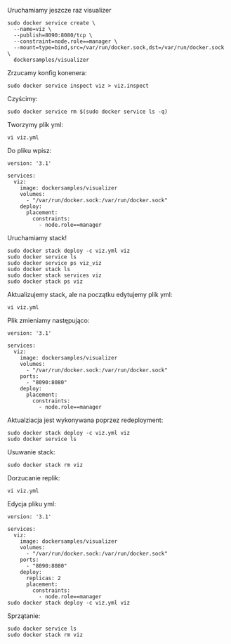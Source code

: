 Uruchamiamy jeszcze raz visualizer
```
sudo docker service create \
  --name=viz \
  --publish=8090:8080/tcp \
  --constraint=node.role==manager \
  --mount=type=bind,src=/var/run/docker.sock,dst=/var/run/docker.sock \
  dockersamples/visualizer
```
Zrzucamy konfig konenera:
```
sudo docker service inspect viz > viz.inspect
```
Czyścimy:
```
sudo docker service rm $(sudo docker service ls -q)
```
Tworzymy plik yml:
```
vi viz.yml
```
Do pliku wpisz:
```
version: '3.1'

services:
  viz:
    image: dockersamples/visualizer
    volumes:
      - "/var/run/docker.sock:/var/run/docker.sock"
    deploy:
      placement:
        constraints:
          - node.role==manager 
```
Uruchamiamy stack!
```
sudo docker stack deploy -c viz.yml viz
sudo docker service ls
sudo docker service ps viz_viz
sudo docker stack ls
sudo docker stack services viz
sudo docker stack ps viz
```
Aktualizujemy stack, ale na początku edytujemy plik yml:
```
vi viz.yml
```
Plik zmieniamy następująco:
```
version: '3.1'

services:
  viz:
    image: dockersamples/visualizer
    volumes:
      - "/var/run/docker.sock:/var/run/docker.sock"
    ports:
      - "8090:8080"
    deploy:
      placement:
        constraints:
          - node.role==manager
```
Aktualziacja jest wykonywana poprzez redeployment:
```
sudo docker stack deploy -c viz.yml viz
sudo docker service ls
```
Usuwanie stack:
```
sudo docker stack rm viz
```
Dorzucanie replik:
```
vi viz.yml
```
Edycja pliku yml:
```
version: '3.1'

services:
  viz:
    image: dockersamples/visualizer
    volumes:
      - "/var/run/docker.sock:/var/run/docker.sock"
    ports:
      - "8090:8080"
    deploy:
      replicas: 2
      placement:
        constraints:
          - node.role==manager      
sudo docker stack deploy -c viz.yml viz
```
Sprzątanie:
```
sudo docker service ls
sudo docker stack rm viz
```
